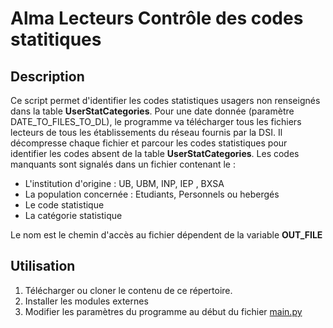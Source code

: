 # Alma Lecteurs Contrôle des codes statitiques

##  Description
Ce script permet d'identifier les codes statistiques usagers non renseignés dans la table **UserStatCategories**.
Pour une date donnée (paramètre DATE_TO_FILES_TO_DL), le programme va télécharger tous les fichiers lecteurs de tous les établissements du réseau fournis par la DSI. Il décompresse chaque fichier et parcour les codes statistiques pour identifier les codes absent de la table **UserStatCategories**. Les codes manquants sont signalés dans un fichier contenant le :
 -  L'institution d'origine : UB, UBM, INP, IEP , BXSA
 - La population concernée : Etudiants, Personnels ou hebergés
 - Le code statistique
 -  La catégorie statistique

Le nom est le chemin d'accès au fichier dépendent de la variable **OUT_FILE**

## Utilisation
1. Télécharger ou cloner le contenu de ce répertoire.
2. Installer les modules externes
3. Modifier les paramètres du programme au début du fichier [main.py](main.py) 